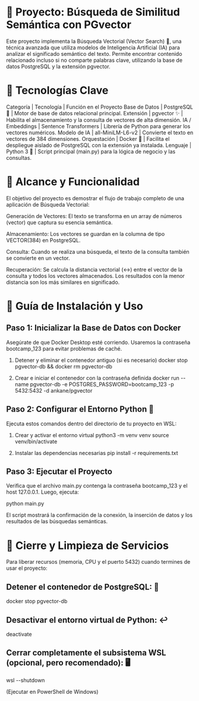 # 🔎 Proyecto: Búsqueda de Similitud Semántica con PGvector 

Este proyecto implementa la Búsqueda Vectorial (Vector Search) 🧠, una técnica avanzada que utiliza modelos de Inteligencia Artificial (IA) para analizar el significado semántico del texto. Permite encontrar contenido relacionado incluso si no comparte palabras clave, utilizando la base de datos PostgreSQL y la extensión pgvector.

# 🌟 Tecnologías Clave 

Categoría | Tecnología | Función en el Proyecto
Base de Datos | PostgreSQL 🐘 | Motor de base de datos relacional principal.
Extensión | pgvector ✨ | Habilita el almacenamiento y la consulta de vectores de alta dimensión.
IA / Embeddings | Sentence Transformers | Librería de Python para generar los vectores numéricos.
Modelo de IA | all-MiniLM-L6-v2 | Convierte el texto en vectores de 384 dimensiones.
Orquestación | Docker 🐳 | Facilita el despliegue aislado de PostgreSQL con la extensión ya instalada.
Lenguaje | Python 3 🐍 | Script principal (main.py) para la lógica de negocio y las consultas.

# 🎯 Alcance y Funcionalidad

El objetivo del proyecto es demostrar el flujo de trabajo completo de una aplicación de Búsqueda Vectorial:

Generación de Vectores: El texto se transforma en un array de números (vector) que captura su esencia semántica.

Almacenamiento: Los vectores se guardan en la columna de tipo VECTOR(384) en PostgreSQL.

Consulta: Cuando se realiza una búsqueda, el texto de la consulta también se convierte en un vector.

Recuperación: Se calcula la distancia vectorial (<->) entre el vector de la consulta y todos los vectores almacenados. Los resultados con la menor distancia son los más similares en significado.

# 🚀 Guía de Instalación y Uso

## Paso 1: Inicializar la Base de Datos con Docker

Asegúrate de que Docker Desktop esté corriendo. Usaremos la contraseña bootcamp_123 para evitar problemas de caché.

  1. Detener y eliminar el contenedor antiguo (si es necesario)
  docker stop pgvector-db && docker rm pgvector-db

  2. Crear e iniciar el contenedor con la contraseña definida
  docker run --name pgvector-db -e POSTGRES_PASSWORD=bootcamp_123 -p 5432:5432 -d ankane/pgvector

## Paso 2: Configurar el Entorno Python 🐍

Ejecuta estos comandos dentro del directorio de tu proyecto en WSL:

  1. Crear y activar el entorno virtual
       python3 -m venv venv
       source venv/bin/activate

  2. Instalar las dependencias necesarias
      pip install -r requirements.txt

## Paso 3: Ejecutar el Proyecto

Verifica que el archivo main.py contenga la contraseña bootcamp_123 y el host 127.0.0.1. Luego, ejecuta:

  python main.py

El script mostrará la confirmación de la conexión, la inserción de datos y los resultados de las búsquedas semánticas.

# 🧹 Cierre y Limpieza de Servicios

Para liberar recursos (memoria, CPU y el puerto 5432) cuando termines de usar el proyecto:

## Detener el contenedor de PostgreSQL: 🛑 

  docker stop pgvector-db

## Desactivar el entorno virtual de Python: ↩️

  deactivate

## Cerrar completamente el subsistema WSL (opcional, pero recomendado): 🖥️

  wsl --shutdown

(Ejecutar en PowerShell de Windows)
